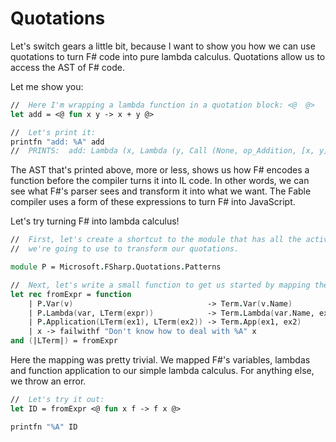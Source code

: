 # Quotations

Let's switch gears a little bit, because I want to show you how we can use quotations to 
turn F# code into pure lambda calculus.  Quotations allow us to access the AST of F# code.

Let me show you:


```fsharp
//  Here I'm wrapping a lambda function in a quotation block: <@  @>
let add = <@ fun x y -> x + y @>

//  Let's print it:
printfn "add: %A" add
//  PRINTS:  add: Lambda (x, Lambda (y, Call (None, op_Addition, [x, y])))
```

The AST that's printed above, more or less, shows us how F# encodes a function 
before the compiler turns it into IL code.  In other words, we can see what F#'s 
parser sees and transform it into what we want.  The Fable compiler uses a form of
these expressions to turn F# into JavaScript.  

Let's try turning F# into lambda calculus!

```fsharp
//  First, let's create a shortcut to the module that has all the active patterns 
//  we're going to use to transform our quotations.

module P = Microsoft.FSharp.Quotations.Patterns

//  Next, let's write a small function to get us started by mapping the basic elements:
let rec fromExpr = function
    | P.Var(v)                              -> Term.Var(v.Name)
    | P.Lambda(var, LTerm(expr))            -> Term.Lambda(var.Name, expr)
    | P.Application(LTerm(ex1), LTerm(ex2)) -> Term.App(ex1, ex2)
    | x -> failwithf "Don't know how to deal with %A" x
and (|LTerm|) = fromExpr
```

Here the mapping was pretty trivial.  We mapped F#'s variables, lambdas and function application
to our simple lambda calculus.  For anything else, we throw an error.

```fsharp
//  Let's try it out:
let ID = fromExpr <@ fun x f -> f x @>

printfn "%A" ID
```
